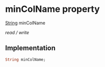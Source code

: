 


# minColName property






[String](https://api.flutter.dev/flutter/dart-core/String-class.html) minColName
  
_read / write_






## Implementation

```dart
String minColName;


```







